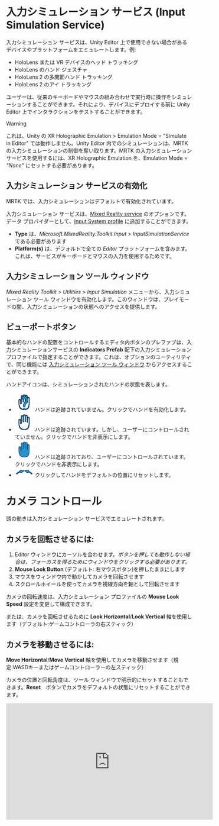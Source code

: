 # 入力シミュレーション サービス (Input Simulation Service)

入力シミュレーション サービスは、Unity Editor 上で使用できない場合があるデバイスやプラットフォームをエミュレートします。例:

* HoloLens または VR デバイスのヘッド トラッキング
* HoloLens のハンド ジェスチャ
* HoloLens 2 の多関節ハンド トラッキング
* HoloLens 2 のアイ トラッキング

ユーザーは、従来のキーボードやマウスの組み合わせで実行時に操作をシミュレーションすることができます。それにより、デバイスにデプロイする前に Unity Editor 上でインタラクションをテストすることができます。

> [!WARNING]
> これは、Unity の XR Holographic Emulation > Emulation Mode = "Simulate in Editor" では動作しません。Unity Editor 内でのシミュレーションは、MRTK の入力シミュレーションの制御を奪い取ります。MRTK の入力シミュレーション サービスを使用するには、XR Holographic Emulation を、Emulation Mode = *"None"* にセットする必要があります。

## 入力シミュレーション サービスの有効化

MRTK では、入力シミュレーションはデフォルトで有効化されています。

入力シミュレーション サービスは、[Mixed Reality service](../MixedRealityServices.md) のオプションです。データ プロバイダーとして、[Input System profile](../Input/InputProviders.md) に追加することができます。

* __Type__ は、_Microsoft.MixedReality.Toolkit.Input > InputSimulationService_ である必要があります
* __Platform(s)__ は、デフォルトで全ての _Editor_ プラットフォームを含みます。これは、サービスがキーボードとマウスの入力を使用するためです。

## 入力シミュレーション ツール ウィンドウ

_Mixed Reality Toolkit > Utilities > Input Simulation_ メニューから、入力シミュレーション ツール ウィンドウを有効化します。このウィンドウは、プレイモードの間、入力シミュレーションの状態へのアクセスを提供します。

## ビューポートボタン

基本的なハンドの配置をコントロールするエディタ内ボタンのプレファブは、入力シミュレーションサービスの __Indicators Prefab__ 配下の入力シミュレーション プロファイルで指定することができます。これは、オプションのユーティリティで、同じ機能には [入力シミュレーション ツール ウィンドウ](#入力シミュレーション-ツール-ウィンドウ) からアクセスすることができます。

ハンドアイコンは、シミュレーションされたハンドの状態を表します。

* ![Untracked hand icon](../../Documentation/Images/InputSimulation/MRTK_InputSimulation_HandIndicator_Untracked.png "Untracked hand icon") ハンドは追跡されていません。クリックでハンドを有効化します。
* ![Tracked hand icon](../../Documentation/Images/InputSimulation/MRTK_InputSimulation_HandIndicator_Tracked.png "Tracked hand icon") ハンドは追跡されています。しかし、ユーザーにコントロールされていません。クリックでハンドを非表示にします。
* ![Controlled hand icon](../../Documentation/Images/InputSimulation/MRTK_InputSimulation_HandIndicator_Controlled.png "Controlled hand icon") ハンドは追跡されており、ユーザーにコントロールされています。クリックでハンドを非表示にします。
* ![Reset hand icon](../../Documentation/Images/InputSimulation/MRTK_InputSimulation_HandIndicator_Reset.png "Reset hand icon") クリックしてハンドをデフォルトの位置にリセットします。

# カメラ コントロール

頭の動きは入力シミュレーション サービスでエミュレートされます。

## カメラを回転させるには:

1. Editor ウィンドウにカーソルを合わせます。_ボタンを押しても動作しない場合は、フォーカスを得るためにウィンドウをクリックする必要があります。_
1. __Mouse Look Button__ (デフォルト: 右マウスボタン)を押したままにします
1. マウスをウィンドウ内で動かしてカメラを回転させます
1. スクロールホイールを使ってカメラを視線方向を軸として回転させます

カメラの回転速度は、入力シミュレーション プロファイルの __Mouse Look Speed__ 設定を変更して構成できます。

または、カメラを回転させるために __Look Horizo​​ntal__/__Look Vertical__ 軸を使用します（デフォルト:ゲームコントローラの右スティック）

## カメラを移動させるには:

__Move Horizontal__/__Move Vertical__ 軸を使用してカメラを移動させます（規定:WASDキーまたはゲームコントローラーの左スティック）

カメラの位置と回転角度は、ツール ウィンドウで明示的にセットすることもできます。__Reset__　ボタンでカメラをデフォルトの状態にリセットすることができます。

<iframe width="560" height="315" src="https://www.youtube.com/embed/Z7L4I1ET7GU" class="center" frameborder="0" allow="accelerometer; encrypted-media; gyroscope; picture-in-picture" allowfullscreen />

# ハンド シミュレーション

入力シミュレーション サービスは、ハンド デバイスをサポートします。バーチャル ハンドは、ボタンやグラブ可能オブジェクトなどの、通常のハンド デバイスをサポートしたオブジェクトとインタラクションできます。

## ハンド シミュレーション モード

[入力シミュレーション ツール ウィンドウ](#入力シミュレーション-ツール-ウィンドウ) 内で、 __Hand Simulation Mode__ は、２つの異なる入力モデルの切り替えを行います。
デフォルトのモードは入力シミュレーション プロファイルでもセットできます。

* _Articulated Hands_: 関節の位置のデータを持った多関節ハンドをシミュレートします

   HoloLens 2 のインタラクション モデルをエミュレートします

   このモードでは、ハンドの正確な位置やタッチに基づいたインタラクションをシミュレートできます

* _Gestures_: Air Tap や基本的なジェスチャを持ったシンプルなハンドをシミュレートします

  [HoloLens interaction model](https://docs.microsoft.com/en-us/windows/mixed-reality/gestures) をエミュレートします。

   フォーカスは視線ポインターを使ってコントロールします。_Air Tap_ ジェスチャでボタンと対話します

## ハンドの動きのコントロール

__Left/Right Hand Control Key__ （デフォルト:左Shift/Space がそれぞれ 左ハンド/右ハンド に対応）を押し続けてそれぞれのハンドをコントロールします。操作キーを押し続けている間、ハンドが表示されます。操作キーが押されなくなると、短い __Hand Hide Timeout__ の後にハンドは表示されなくなります。


[入力シミュレーション ツール ウィンドウ](#入力シミュレーション-ツール-ウィンドウ) でハンドの表示を永続的に切り替えるには、 __Toggle Left/Right Hand Key__ （デフォルト:T/Y が 左ハンド/右ハンド に対応）を押してください。Toggle キーを再度押すと、再度ハンドの表示を消すことができます。

マウスの動きは、ビュー内でハンドの動きとなります。ハンドは、__mouse wheel__ を使ってカメラから遠ざけたり近づけたりすることができます。

マウスを使用してハンドを回転させるには、__Left / Right Hand Control Key__（シフト/スペース）_と_ __Hand Rotate Button__（デフォルト:マウスの右ボタン）の両方を押します。入力シミュレーション プロファイルの __Mouse Hand Rotation Speed__ 設定を変更することにより、ハンドの回転速度を設定できます。

全てのハンドの配置（ハンドをデフォルトの状態にリセットすることも含む）は[入力シミュレーション ツール ウィンドウ](#入力シミュレーション-ツール-ウィンドウ)でも変更することができます。

## 追加のプロファイル設定

* __Hand Depth Multiplier__ は、マウス スクロール ホイールの深さの動きの感度を制御します。数値を大きくすると、ハンドのズームが速くなります。
* __Default Hand Distance__ は、カメラからのハンドの初期距離です。 __Reset__ ボタンのハンドをクリックすると、ハンドもこの距離に配置されます。
* __Hand Jitter Amount__ は、ランダムな動きをハンドに追加します。これを使用して、デバイス上の不正確なハンドの追跡をシミュレートし、ノイズの多い入力でインタラクションが適切に機能することを確認できます。

<iframe width="560" height="315" src="https://www.youtube.com/embed/uRYfwuqsjBQ" class="center" frameborder="0" allow="accelerometer; encrypted-media; gyroscope; picture-in-picture" allowfullscreen />

## ハンド ジェスチャ

ピンチ、グラブ、指差しなどのハンド ジェスチャをシミュレートできます

1. 最初に、Manipuration キー（左Shift/Space）を使ってハンドを有効にしてください

   別の方法では、Toggle キー（T/Y）を使ってハンドの on/off を切り替えることもできます

2. 操作の間、マウスのボタンを押し続けることによってハンド ジェスチャを実行することができます

_Left/Middle/Right Mouse Hand Gesture_ 設定を使用して、それぞれのマウスのボタンを、ハンドの形が異なるジェスチャにマップすることができます。 _Default Hand Gesture_ は、どのボタンも押されていないときのハンドの形です。

> [!NOTE]
> _Pinch_ ジェスチャは、この時点では "Select" アクションを発生させる唯一のジェスチャです

## 片手での操作

1. ハンドをコントロールするキー（Space/左Shift）を押し続けてください
2. オブジェクトをポイントしてください
3. マウスのボタンを押し続けるとピンチ操作となります
4. マウスでオブジェクトを動かしてください
5. マウスのボタンを離すと操作が終了します

<iframe width="560" height="315" src="https://www.youtube.com/embed/rM0xaHam6wM" class="center" frameborder="0" allow="accelerometer; encrypted-media; gyroscope; picture-in-picture" allowfullscreen />

## 両手での操作

オブジェクトを両手で操作するには、ハンドを永続化するモードが推奨されます

1. Toggle キー（T/Y）を押すことで両手の表示を切り替えることができます
1. １回に１つのハンドを操作します
1. _Space_ を押し続けて右ハンドを操作します
1. グラブしたいオブジェクトにハンドを動かします
1. マウスのボタンを押して _Pinch_ ジェスチャを有効にします。永続化モードではマウスのボタンを離すまでジェスチャが有効になります
1. 同じ手順をもう片方のハンドで繰り返します。同じオブジェクトの別のポイントをグラブします
1. これで両手で同じオブジェクトをグラブした状態になるので、どちらかのハンドを動かして両手での操作を行います

<iframe width="560" height="315" src="https://www.youtube.com/embed/Qol5OFNfN14" class="center" frameborder="0" allow="accelerometer; encrypted-media; gyroscope; picture-in-picture" allowfullscreen />

## GGV インタラクション

1. [Input Simulation Profile](#enabling-the-input-simulation-service) で、__Hand Simulation Mode__ を _Gestures_ にすることにより、GGV のシミュレーションに切り替えることができます
1. カメラを回転させて、視線カーソルをインタラクション可能なオブジェクトにポイントします（マウスの右クリックを使用）
1. _Space_ を押し続けて、右ハンドを操作します
1. _left mouse button_ を押し続けてインタラクションします
1. 再度カメラを回転させてオブジェクトを操作します

<iframe width="560" height="315" src="https://www.youtube.com/embed/6841rRMdqWw" class="center" frameborder="0" allow="accelerometer; encrypted-media; gyroscope; picture-in-picture" allowfullscreen />

## アイ トラッキング

[Eye tracking simulation](../EyeTracking/EyeTracking_BasicSetup.md#simulating-eye-tracking-in-the-unity-editor) は、[Input Simulation Profile](#enabling-the-input-simulation-service) の __Simulate Eye Position__ オプションをチェックすることで有効になります。これは GGV スタイルのインタラクションでは使用すべきではありません（ですので、 __Hand Simulation Mode__ が _Articulated_ にセットされていることを確認してください）
